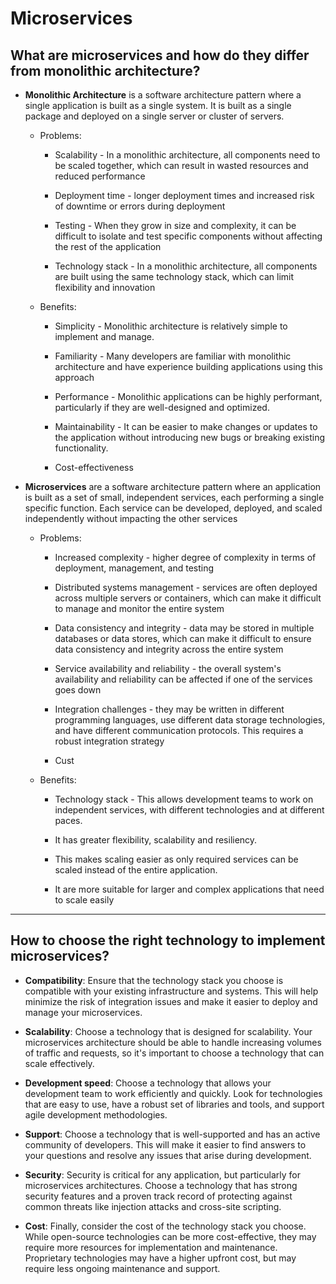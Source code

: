# Microservices

## What are microservices and how do they differ from monolithic architecture?

- **Monolithic Architecture** is a software architecture pattern where a single application is built as a single system. It is built as a single package and deployed on a single server or cluster of servers.
    - Problems: 
        - Scalability - In a monolithic architecture, all components need to be scaled together, which can result in wasted resources and reduced performance

        - Deployment time - longer deployment times and increased risk of downtime or errors during deployment

        - Testing - When they grow in size and complexity, it can be difficult to isolate and test specific components without affecting the rest of the application

        - Technology stack - In a monolithic architecture, all components are built using the same technology stack, which can limit flexibility and innovation

    - Benefits: 
        - Simplicity - Monolithic architecture is relatively simple to implement and manage.

        - Familiarity - Many developers are familiar with monolithic architecture and have experience building applications using this approach

        - Performance - Monolithic applications can be highly performant, particularly if they are well-designed and optimized.

        - Maintainability - It can be easier to make changes or updates to the application without introducing new bugs or breaking existing functionality.
        - Cost-effectiveness

- **Microservices** are a software architecture pattern where an application is built as a set of small, independent services, each performing a single specific function. Each service can be developed, deployed, and scaled independently without impacting the other services
    - Problems: 
        - Increased complexity - higher degree of complexity in terms of deployment, management, and testing

        - Distributed systems management - services are often deployed across multiple servers or containers, which can make it difficult to manage and monitor the entire system

        - Data consistency and integrity - data may be stored in multiple databases or data stores, which can make it difficult to ensure data consistency and integrity across the entire system

        - Service availability and reliability - the overall system's availability and reliability can be affected if one of the services goes down

        - Integration challenges - they may be written in different programming languages, use different data storage technologies, and have different communication protocols. This requires a robust integration strategy

        - Cust

    - Benefits: 
        - Technology stack - This allows development teams to work on independent services, with different technologies and at different paces.

        - It has greater flexibility, scalability and resiliency. 

        - This makes scaling easier as only required services can be scaled instead of the entire application.

        - It are more suitable for larger and complex applications that need to scale easily
_______________

## How to choose the right technology to implement microservices?
- **Compatibility**: Ensure that the technology stack you choose is compatible with your existing infrastructure and systems. This will help minimize the risk of integration issues and make it easier to deploy and manage your microservices.

- **Scalability**: Choose a technology that is designed for scalability. Your microservices architecture should be able to handle increasing volumes of traffic and requests, so it's important to choose a technology that can scale effectively.

- **Development speed**: Choose a technology that allows your development team to work efficiently and quickly. Look for technologies that are easy to use, have a robust set of libraries and tools, and support agile development methodologies.

- **Support**: Choose a technology that is well-supported and has an active community of developers. This will make it easier to find answers to your questions and resolve any issues that arise during development.

- **Security**: Security is critical for any application, but particularly for microservices architectures. Choose a technology that has strong security features and a proven track record of protecting against common threats like injection attacks and cross-site scripting.

- **Cost**: Finally, consider the cost of the technology stack you choose. While open-source technologies can be more cost-effective, they may require more resources for implementation and maintenance. Proprietary technologies may have a higher upfront cost, but may require less ongoing maintenance and support.